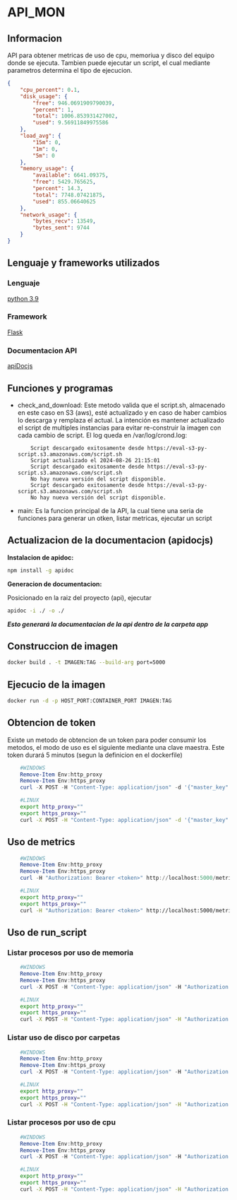 # API_MON

## Informacion

API para obtener metricas de uso de cpu, memoriua y disco del equipo donde se ejecuta. Tambien puede ejecutar un script, el cual mediante parametros determina el tipo de ejecucion.

```json
{
    "cpu_percent": 0.1,
    "disk_usage": {
        "free": 946.0691909790039,
        "percent": 1,
        "total": 1006.853931427002,
        "used": 9.56911849975586
    },
    "load_avg": {
        "15m": 0,
        "1m": 0,
        "5m": 0
    },
    "memory_usage": {
        "available": 6641.09375,
        "free": 5429.765625,
        "percent": 14.3,
        "total": 7748.07421875,
        "used": 855.06640625
    },
    "network_usage": {
        "bytes_recv": 13549,
        "bytes_sent": 9744
    }
}
```

## Lenguaje y frameworks utilizados

### Lenguaje

[python 3.9](https://www.python.org/)

### Framework

[Flask](https://flask.palletsprojects.com/en/3.0.x/)

### Documentacion API

[apiDocjs](https://apidocjs.com/)

## Funciones y programas

- check_and_download:
    Este metodo valida que el script.sh, almacenado en este caso en S3 (aws), esté actualizado y en caso de haber cambios lo descarga y remplaza el actual. La intención es mantener actualizado el script de multiples instancias para evitar re-construir la imagen con cada cambio de script. 
    El log queda en /var/log/crond.log:

    ```log
        Script descargado exitosamente desde https://eval-s3-py-script.s3.amazonaws.com/script.sh
        Script actualizado el 2024-08-26 21:15:01
        Script descargado exitosamente desde https://eval-s3-py-script.s3.amazonaws.com/script.sh
        No hay nueva versión del script disponible.
        Script descargado exitosamente desde https://eval-s3-py-script.s3.amazonaws.com/script.sh
        No hay nueva versión del script disponible.
    ```

- main:
    Es la funcion principal de la API, la cual tiene una seria de funciones para generar un otken, listar metricas, ejecutar un script

## Actualizacion de la documentacion (apidocjs)

**Instalacion de apidoc:**

```bash
npm install -g apidoc
```

**Generacion de documentacion:**

Posicionado en la raiz del proyecto (api), ejecutar

```bash
apidoc -i ./ -o ./
```

***Esto generará la documentacion de la api dentro de la carpeta app***

## Construccion de imagen

```bash
docker build . -t IMAGEN:TAG --build-arg port=5000
```

## Ejecucio de la imagen

```bash
docker run -d -p HOST_PORT:CONTAINER_PORT IMAGEN:TAG
```

## Obtencion de token

Existe un metodo de obtencion de un token para poder consumir los metodos, el modo de uso es el siguiente mediante una clave maestra. Este token durará 5 minutos (segun la definicion en el dockerfile)

```powershell
    #WINDOWS
    Remove-Item Env:http_proxy
    Remove-Item Env:https_proxy
    curl -X POST -H "Content-Type: application/json" -d '{"master_key": ""}' http://127.0.0.1:5000/get_token
```

```bash
    #LINUX
    export http_proxy=""
    export https_proxy=""
    curl -X POST -H "Content-Type: application/json" -d '{"master_key": ""}' http://127.0.0.1:5000/get_token
```

## Uso de metrics

```powershell
    #WINDOWS
    Remove-Item Env:http_proxy
    Remove-Item Env:https_proxy
    curl -H "Authorization: Bearer <token>" http://localhost:5000/metrics
```

```bash
    #LINUX
    export http_proxy=""
    export https_proxy=""
    curl -H "Authorization: Bearer <token>" http://localhost:5000/metrics
```

## Uso de run_script

### Listar procesos por uso de memoria

```powershell
    #WINDOWS
    Remove-Item Env:http_proxy
    Remove-Item Env:https_proxy
    curl -X POST -H "Content-Type: application/json" -H "Authorization: Bearer <token>" -d '{"option": "mem"}' http://127.0.0.1:5000/run_script
```

```bash
    #LINUX
    export http_proxy=""
    export https_proxy=""
    curl -X POST -H "Content-Type: application/json" -H "Authorization: Bearer <token>" -d '{"option": "mem"}' http://127.0.0.1:5000/run_script
```

### Listar uso de disco por carpetas

```powershell
    #WINDOWS
    Remove-Item Env:http_proxy
    Remove-Item Env:https_proxy
    curl -X POST -H "Content-Type: application/json" -H "Authorization: Bearer <token>" -d '{"option": "disk", "directory": "/"}' http://127.0.0.1:5000/run_script
```

```bash
    #LINUX
    export http_proxy=""
    export https_proxy=""
    curl -X POST -H "Content-Type: application/json" -H "Authorization: Bearer <token>" -d '{"option": "disk", "directory": "/"}' http://127.0.0.1:5000/run_script
```

### Listar procesos por uso de cpu

```powershell
    #WINDOWS
    Remove-Item Env:http_proxy
    Remove-Item Env:https_proxy
    curl -X POST -H "Content-Type: application/json" -H "Authorization: Bearer <token>" -d '{"option": "cpu"}' http://127.0.0.1:5000/run_script
```

```bash
    #LINUX
    export http_proxy=""
    export https_proxy=""
    curl -X POST -H "Content-Type: application/json" -H "Authorization: Bearer <token>" -d '{"option": "cpu"}' http://127.0.0.1:5000/run_script
```

